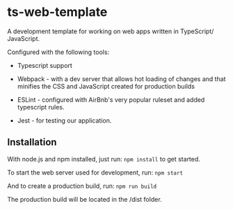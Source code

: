 # ts-web-template

A development template for working on web apps written in TypeScript/ JavaScript.

Configured with the following tools:

- Typescript support

- Webpack - with a dev server that allows hot loading of changes and that minifies the CSS and JavaScript created for production builds

- ESLint - configured with AirBnb's very popular ruleset and added typescript rules.

- Jest - for testing our application.

## Installation

With node.js and npm installed, just run:
`npm install` to get started.

To start the web server used for development, run:
`npm start`

And to create a production build, run:
`npm run build`

The production build will be located in the /dist folder.

